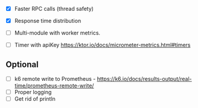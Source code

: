 - [x] Faster RPC calls (thread safety)
- [x] Response time distribution
- [ ] Multi-module with worker metrics.
- [ ] Timer with apiKey https://ktor.io/docs/micrometer-metrics.html#timers


## Optional
- [ ] k6 remote write to Prometheus - https://k6.io/docs/results-output/real-time/prometheus-remote-write/
- [ ] Proper logging
- [ ] Get rid of println
